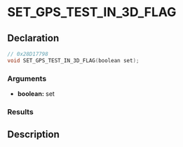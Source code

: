 # SET_GPS_TEST_IN_3D_FLAG

## Declaration
```cpp
// 0x28D17798
void SET_GPS_TEST_IN_3D_FLAG(boolean set);
```

### Arguments
- **boolean:** set

### Results

## Description
